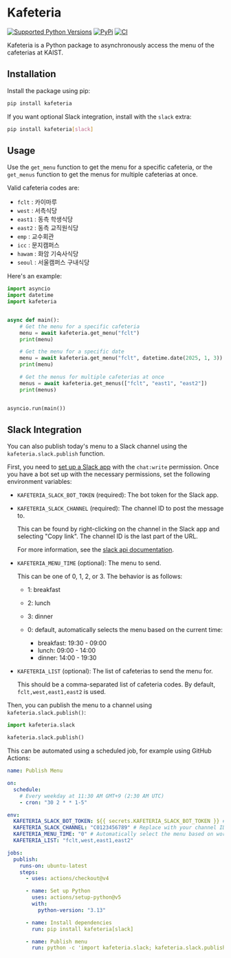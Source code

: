 # Kafeteria

[![Supported Python Versions](https://img.shields.io/pypi/pyversions/kafeteria?logo=python&logoColor=white)](https://pypi.org/project/kafeteria/)
[![PyPi](https://img.shields.io/pypi/v/kafeteria?logo=pypi&logoColor=white)](https://pypi.org/project/kafeteria/)
[![CI](https://github.com/kmnhan/kafeteria/actions/workflows/ci.yml/badge.svg)](https://github.com/kmnhan/kafeteria/actions/workflows/ci.yml)

Kafeteria is a Python package to asynchronously access the menu of the cafeterias at KAIST.

## Installation

Install the package using pip:

```bash
pip install kafeteria
```

If you want optional Slack integration, install with the `slack` extra:

```bash
pip install kafeteria[slack]
```

## Usage

Use the `get_menu` function to get the menu for a specific cafeteria, or the `get_menus` function to get the menus for multiple cafeterias at once.

Valid cafeteria codes are:

- `fclt` : 카이마루
- `west` : 서측식당
- `east1` : 동측 학생식당
- `east2` : 동측 교직원식당
- `emp` : 교수회관
- `icc` : 문지캠퍼스
- `hawam` : 화암 기숙사식당
- `seoul` : 서울캠퍼스 구내식당

Here's an example:

```python
import asyncio
import datetime
import kafeteria


async def main():
    # Get the menu for a specific cafeteria
    menu = await kafeteria.get_menu("fclt")
    print(menu)

    # Get the menu for a specific date
    menu = await kafeteria.get_menu("fclt", datetime.date(2025, 1, 3))
    print(menu)

    # Get the menus for multiple cafeterias at once
    menus = await kafeteria.get_menus(["fclt", "east1", "east2"])
    print(menus)


asyncio.run(main())
```

## Slack Integration

You can also publish today's menu to a Slack channel using the `kafeteria.slack.publish` function.

First, you need to [set up a Slack app](https://api.slack.com/quickstart#creating) with the `chat:write` permission. Once you have a bot set up with the necessary permissions, set the following environment variables:

- `KAFETERIA_SLACK_BOT_TOKEN` (required): The bot token for the Slack app.

- `KAFETERIA_SLACK_CHANNEL` (required): The channel ID to post the message to.

  This can be found by right-clicking on the channel in the Slack app and selecting "Copy link". The channel ID is the last part of the URL.

  For more information, see the [slack api documentation](https://api.slack.com/messaging/sending>).

- `KAFETERIA_MENU_TIME` (optional): The menu to send.

  This can be one of 0, 1, 2, or 3. The behavior is as follows:

  - 1: breakfast
  - 2: lunch
  - 3: dinner
  - 0: default, automatically selects the menu based on the current time:

    - breakfast: 19:30 - 09:00
    - lunch: 09:00 - 14:00
    - dinner: 14:00 - 19:30

- `KAFETERIA_LIST` (optional): The list of cafeterias to send the menu for.

  This should be a comma-separated list of cafeteria codes. By default, `fclt,west,east1,east2` is used.

Then, you can publish the menu to a channel using `kafeteria.slack.publish()`:

```python
import kafeteria.slack

kafeteria.slack.publish()
```

This can be automated using a scheduled job, for example using GitHub Actions:

```yaml
name: Publish Menu

on:
  schedule:
    # Every weekday at 11:30 AM GMT+9 (2:30 AM UTC)
    - cron: "30 2 * * 1-5"

env:
  KAFETERIA_SLACK_BOT_TOKEN: ${{ secrets.KAFETERIA_SLACK_BOT_TOKEN }} # Set in repository secrets
  KAFETERIA_SLACK_CHANNEL: "C0123456789" # Replace with your channel ID
  KAFETERIA_MENU_TIME: "0" # Automatically select the menu based on workflow run time
  KAFETERIA_LIST: "fclt,west,east1,east2"

jobs:
  publish:
    runs-on: ubuntu-latest
    steps:
      - uses: actions/checkout@v4

      - name: Set up Python
        uses: actions/setup-python@v5
        with:
          python-version: "3.13"

      - name: Install dependencies
        run: pip install kafeteria[slack]

      - name: Publish menu
        run: python -c 'import kafeteria.slack; kafeteria.slack.publish()'
```
